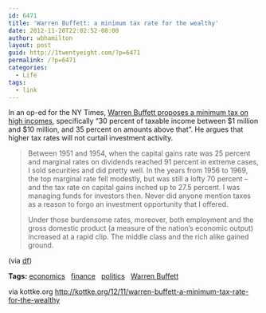```yaml
---
id: 6471
title: 'Warren Buffett: a minimum tax rate for the wealthy'
date: 2012-11-28T22:02:52-08:00
author: wbhamilton
layout: post
guid: http://1twentyeight.com/?p=6471
permalink: /?p=6471
categories:
  - Life
tags:
  - link
---
```

In an op-ed for the NY Times, [Warren Buffett proposes a minimum tax on high incomes](http://www.nytimes.com/2012/11/26/opinion/buffett-a-minimum-tax-for-the-wealthy.html), specifically &#8220;30 percent of taxable income between $1 million and $10 million, and 35 percent on amounts above that&#8221;. He argues that higher tax rates will not curtail investment activity.

> Between 1951 and 1954, when the capital gains rate was 25 percent and marginal rates on dividends reached 91 percent in extreme cases, I sold securities and did pretty well. In the years from 1956 to 1969, the top marginal rate fell modestly, but was still a lofty 70 percent &#8211; and the tax rate on capital gains inched up to 27.5 percent. I was managing funds for investors then. Never did anyone mention taxes as a reason to forgo an investment opportunity that I offered.
> 
> Under those burdensome rates, moreover, both employment and the gross domestic product (a measure of the nation&#8217;s economic output) increased at a rapid clip. The middle class and the rich alike gained ground.

(via [df](http://daringfireball.net/))

**Tags:** [economics](http://kottke.org/tag/economics)   [finance](http://kottke.org/tag/finance)   [politics](http://kottke.org/tag/politics)   [Warren Buffett](http://kottke.org/tag/Warren%20Buffett)

via kottke.org http://kottke.org/12/11/warren-buffett-a-minimum-tax-rate-for-the-wealthy